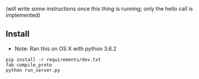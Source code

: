 (will write some instructions once this thing is running; only the hello call is implemented)



## Install

- Note: Ran this on OS X with python 3.6.2

```
pip install -r requirements/dev.txt
fab compile_proto
python run_server.py
```
